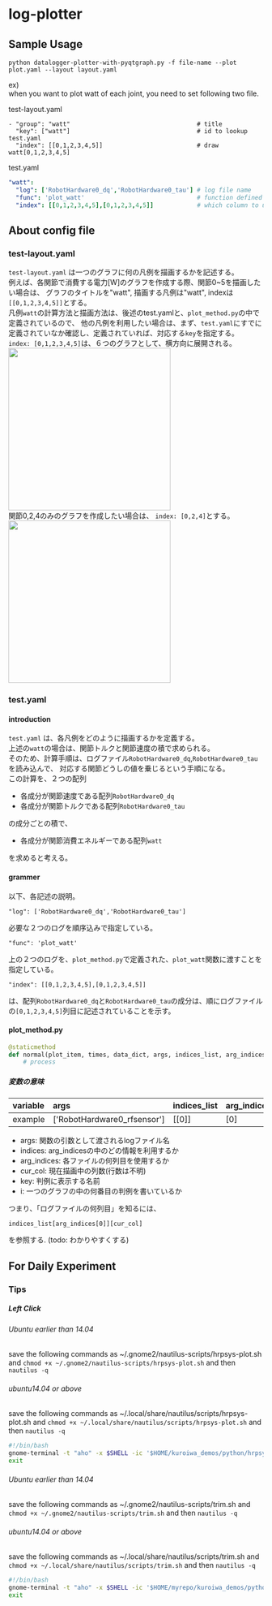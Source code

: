 # log-plotter
## Sample Usage
```
python datalogger-plotter-with-pyqtgraph.py -f file-name --plot plot.yaml --layout layout.yaml
```
ex)  
when you want to plot watt of each joint, you need to set following two file.

test-layout.yaml
```
- "group": "watt"                                   # title
  "key": ["watt"]                                   # id to lookup test.yaml
  "index": [[0,1,2,3,4,5]]                          # draw watt[0,1,2,3,4,5]
```

test.yaml
```yaml:plot.yaml
"watt":
  "log": ['RobotHardware0_dq','RobotHardware0_tau'] # log file name
  "func": 'plot_watt'                               # function defined in plot.yaml
  "index": [[0,1,2,3,4,5],[0,1,2,3,4,5]]            # which column to use in log file
```

## About config file
### test-layout.yaml
`test-layout.yaml` は一つのグラフに何の凡例を描画するかを記述する。  
例えば、各関節で消費する電力[W]のグラフを作成する際、関節0~5を描画したい場合は、
グラフのタイトルを"watt", 描画する凡例は"watt", indexは`[[0,1,2,3,4,5]]`とする。  
凡例`watt`の計算方法と描画方法は、後述のtest.yamlと、`plot_method.py`の中で定義されているので、
他の凡例を利用したい場合は、まず、`test.yaml`にすでに定義されていなか確認し、定義されていれば、対応する`key`を指定する。  
`index: [0,1,2,3,4,5]`は、６つのグラフとして、横方向に展開される。
<img src="materials/watt_sample_plot.png" height="320px">  
関節0,2,4のみのグラフを作成したい場合は、
`index: [0,2,4]`とする。
<img src="materials/watt_sample_plot2.png" height="320px">  

### test.yaml
#### introduction
`test.yaml` は、各凡例をどのように描画するかを定義する。  
上述の`watt`の場合は、関節トルクと関節速度の積で求められる。  
そのため、計算手順は、ログファイル`RobotHardware0_dq`,`RobotHardware0_tau`を読み込んで、
対応する関節どうしの値を乗じるという手順になる。  
この計算を、２つの配列

- 各成分が関節速度である配列`RobotHardware0_dq`
- 各成分が関節トルクである配列`RobotHardware0_tau`

の成分ごとの積で、

- 各成分が関節消費エネルギーである配列`watt`

を求めると考える。

#### grammer
以下、各記述の説明。

```
"log": ['RobotHardware0_dq','RobotHardware0_tau']
```
必要な２つのログを順序込みで指定している。
```
"func": 'plot_watt'
```
上の２つのログを、`plot_method.py`で定義された、`plot_watt`関数に渡すことを指定している。
```
"index": [[0,1,2,3,4,5],[0,1,2,3,4,5]]
```


は、配列`RobotHardware0_dq`と`RobotHardware0_tau`の成分は、順にログファイルの`[0,1,2,3,4,5]`列目に記述されていることを示す。

#### plot_method.py
``` python
@staticmethod
def normal(plot_item, times, data_dict, args, indices_list, arg_indices, cur_col, key, i):
    # process
```

##### 変数の意味

|variable |args| indices_list| arg_indices| cur_col| key| i|
|:-----   |:---|:----------- |:-----------|:-------|:-- |:-|
|example  |['RobotHardware0_rfsensor'] | [[0]] |[0] |0 |RobotHardware0_rfsensor| 1|

- args: 関数の引数として渡されるlogファイル名
- indices: arg_indicesの中のどの情報を利用するか
- arg_indices: 各ファイルの何列目を使用するか
- cur_col: 現在描画中の列数(行数は不明)
- key: 判例に表示する名前
- i: 一つのグラフの中の何番目の判例を書いているか

つまり、「ログファイルの何列目」を知るには、
```
indices_list[arg_indices[0]][cur_col]
```
を参照する. (todo: わかりやすくする)










## For Daily Experiment
### Tips

##### Left Click

###### Ubuntu earlier than 14.04
save the following commands as ~/.gnome2/nautilus-scripts/hrpsys-plot.sh and ``chmod +x ~/.gnome2/nautilus-scripts/hrpsys-plot.sh`` and then ``nautilus -q``

###### ubuntu14.04 or above
save the following commands as ~/.local/share/nautilus/scripts/hrpsys-plot.sh and ``chmod +x ~/.local/share/nautilus/scripts/hrpsys-plot.sh`` and then ``nautilus -q``

```bash
#!/bin/bash
gnome-terminal -t "aho" -x $SHELL -ic '$HOME/kuroiwa_demos/python/hrpsys-plot/datalogger-plotter-with-pyqtgraph.py -f ${NAUTILUS_SCRIPT_SELECTED_FILE_PATHS%.*} --conf $(zenity --file-selection --filename="$HOME/kuroiwa_demos/python/hrpsys-plot/config/default.yaml" --file-filter=*.yaml)'
exit
```

###### Ubuntu earlier than 14.04
save the following commands as ~/.gnome2/nautilus-scripts/trim.sh and ``chmod +x ~/.gnome2/nautilus-scripts/trim.sh`` and then ``nautilus -q``

###### ubuntu14.04 or above
save the following commands as ~/.local/share/nautilus/scripts/trim.sh and ``chmod +x ~/.local/share/nautilus/scripts/trim.sh`` and then ``nautilus -q``

```bash
#!/bin/bash
gnome-terminal -t "aho" -x $SHELL -ic '$HOME/myrepo/kuroiwa_demos/python/hrpsys-plot/datalogger-trimmer.py -f $NAUTILUS_SCRIPT_SELECTED_FILE_PATHS --min $(zenity --entry --text="minimum time[s]") --max $(zenity --entry --text="maximum time[s]")'
exit
```
